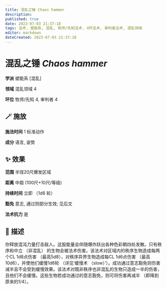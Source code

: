 ```yaml
---
title: 混乱之锤 Chaos hammer
description: 
published: true
date: 2023-07-03 21:37:18
tags: 法术, 塑能系, 混乱, 牧师/先知法术, 4环法术, 审判者法术, 混乱领域
editor: markdown
dateCreated: 2023-07-03 21:37:18
---
```


# **混乱之锤** *Chaos hammer*

**学派** 塑能系 \[混乱\] 

**领域** 混乱领域 4

**环位** 牧师/先知 4, 审判者 4

## 🪄 施放

**施法时间** 1 标准动作

**成分** 语言, 姿势

## ✨ 效果  

**范围** 半径20尺爆发区域

**距离** 中距 (100尺+10尺/等级)  

**持续时间** 立即 （1d6 轮） 

**豁免** 意志, 通过则部分生效; 见后文

**法术抗力** 是

## 📖 描述

你释放混沌力量打击敌人。这股能量会伴随爆炸跃出各种色彩朝四处发散。只有秩序和中立 （非混乱） 的生物会被法术伤害。该法术对区域内的秩序生物造成每两个CL 1d8点伤害 （最高5d8），对秩序异界生物造成每CL 1d6点伤害 （最高10d6），并使他们缓慢1d6轮 （详见‘缓慢术 （slow）’）。成功通过意志豁免则伤害减半且不会受到缓慢效果。该法术对既非秩序也非混乱的生物只造成一半的伤害，且他们不会缓慢。这些生物若成功通过的意志豁免，则可将伤害再减半 （即降到原来的1/4）。
    